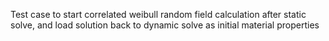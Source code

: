 Test case to start correlated weibull random field calculation after static solve, and load solution back to dynamic solve as initial material properties
